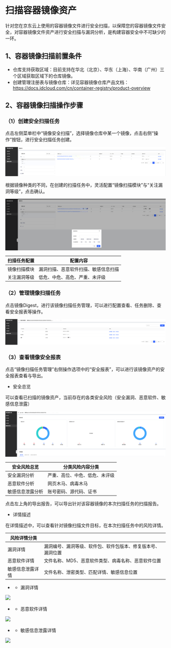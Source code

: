 # 扫描容器镜像资产

​		针对您在京东云上使用的容器镜像文件进行安全扫描，以保障您的容器镜像文件安全，对容器镜像文件资产进行安全扫描与漏洞分析，是构建容器安全中不可缺少的一环。

## 1、容器镜像扫描前置条件

- 仓库支持获取区域：目前支持在华北（北京）、华东（上海）、华南（广州）三个区域获取区域下的仓库镜像。
- 创建管理注册表与镜像仓库：详见容器镜像仓库产品文档：https://docs.jdcloud.com/cn/container-registry/product-overview

## 2、容器镜像扫描操作步骤

### （1）创建安全扫描任务

点击左侧菜单栏中“镜像安全扫描”，选择镜像仓库中某一个镜像，点击右侧“操作”按钮，进行安全扫描任务创建。

![](../../../../image/Website-Threat-Inspector/wts2022-05-01.png)

根据镜像种类的不同，在创建的扫描任务中，灵活配置“镜像扫描模块”与“关注漏洞等级”，点击确认。

![](../../../../image/Website-Threat-Inspector/wts-Container-02.png)

| 扫描任务配置 | 配置内容                             |
| ------------ | ------------------------------------ |
| 镜像扫描模块 | 漏洞扫描、恶意软件扫描、敏感信息扫描 |
| 关注漏洞等级 | 低危、中危、高危、严重、未评级       |

### （2）管理镜像扫描任务

点击镜像Digest，进行该镜像扫描任务管理，可以进行配置查看、任务删除、查看安全报表等操作。

![](../../../../image/Website-Threat-Inspector/wts-Container-03.png)

### （3）查看镜像安全报表

点击“镜像扫描任务管理”右侧操作选项中的“安全报表”，可以进行该镜像资产的安全报表查看与导出。

- 安全总览

可以查看已扫描的镜像资产，当前存在的各类安全风险（安全漏洞、恶意软件、敏感信息泄露）

![](../../../../image/Website-Threat-Inspector/wts-Container-04.png)

| 安全风险总览     | 分类风险内容分类               |
| ---------------- | ------------------------------ |
| 安全漏洞分析     | 严重、高位、中危、低危、未评级 |
| 恶意软件分析     | 网页木马、病毒木马             |
| 敏感信息泄露分析 | 账号密码、源代码、证书         |

点击左上角的导出报告，可以导出针对该容器镜像的本次扫描任务的扫描报告。

- 详情描述

在详情描述中，可以查看针对镜像扫描文件目标，在本次扫描任务中的风险详情。

| 风险详情分类     |                                                              |
| ---------------- | ------------------------------------------------------------ |
| 漏洞详情         | 漏洞编号、漏洞等级、软件包、软件包版本、修复版本号、漏洞位置 |
| 恶意软件详情     | 文件名称、MD5、恶意软件类型、病毒名称、恶意软件位置          |
| 敏感信息泄露详情 | 文件名称、泄密类型、匹配详情、敏感信息位置                   |

- - 漏洞详情

![](../../../../image/Website-Threat-Inspector/wts-Container-05.png)

- - 恶意软件详情

![](../../../../image/Website-Threat-Inspector/wts-Container-06.png)

- - 敏感信息泄露详情

![](../../../../image/Website-Threat-Inspector/wts-Container-07.png)
